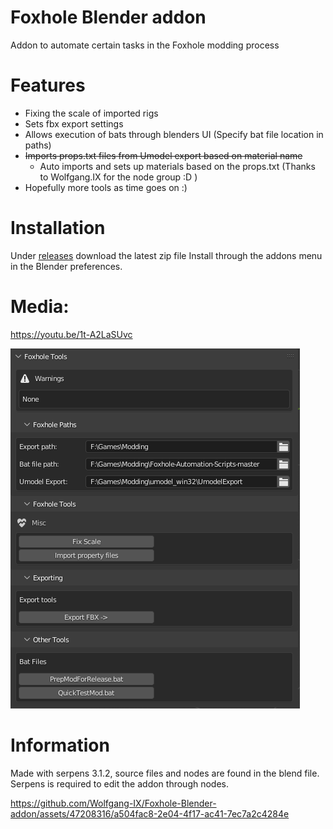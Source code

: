 # Foxhole Blender addon
Addon to automate certain tasks in the Foxhole modding process

# Features 
- Fixing the scale of imported rigs 
- Sets fbx export settings 
- Allows execution of bats through blenders UI (Specify bat file location in paths)
- ~~Imports props.txt files from Umodel export based on material name~~
  - Auto imports and sets up materials based on the props.txt (Thanks to Wolfgang.IX for the node group :D )
- Hopefully more tools as time goes on :) 


# Installation 
Under [releases](https://github.com/Austin12325/Foxhole-Blender-addon/releases/tag/1.0) download the latest zip file 
Install through the addons menu in the Blender preferences.

# Media: 


https://youtu.be/1t-A2LaSUvc


![menu](https://github.com/Austin12325/Foxhole-Blender-addon/blob/main/docs/blender_mdiGbm2cYo.png "Menu")


# Information 
Made with serpens 3.1.2, source files and nodes are found in the blend file. 
Serpens is required to edit the addon through nodes. 


https://github.com/Wolfgang-IX/Foxhole-Blender-addon/assets/47208316/a504fac8-2e04-4f17-ac41-7ec7a2c4284e

